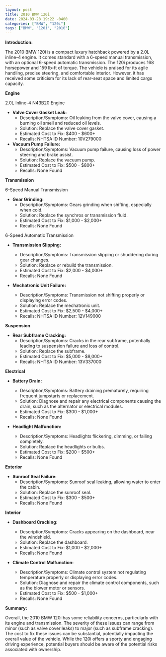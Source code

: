 ```yaml
---
layout: post
title: 2010 BMW 120i
date: 2024-03-28 19:22 -0400
categories: ["BMW", "120i"]
tags: ["BMW", "120i", "2010"]
---
```

**Introduction:**

The 2010 BMW 120i is a compact luxury hatchback powered by a 2.0L inline-4 engine. It comes standard with a 6-speed manual transmission, with an optional 6-speed automatic transmission. The 120i produces 168 horsepower and 159 lb-ft of torque. The vehicle is praised for its agile handling, precise steering, and comfortable interior. However, it has received some criticism for its lack of rear-seat space and limited cargo capacity.

**Engine**

2.0L Inline-4 N43B20 Engine

* **Valve Cover Gasket Leak:**
    * Description/Symptoms: Oil leaking from the valve cover, causing a burning oil smell and reduced oil levels.
    * Solution: Replace the valve cover gasket.
    * Estimated Cost to Fix: $400 - $600+
    * Recalls: NHTSA ID Number: 10V279000
* **Vacuum Pump Failure:**
    * Description/Symptoms: Vacuum pump failure, causing loss of power steering and brake assist.
    * Solution: Replace the vacuum pump.
    * Estimated Cost to Fix: $500 - $800+
    * Recalls: None Found

**Transmission**

6-Speed Manual Transmission

* **Gear Grinding:**
    * Description/Symptoms: Gears grinding when shifting, especially when cold.
    * Solution: Replace the synchros or transmission fluid.
    * Estimated Cost to Fix: $1,000 - $2,000+
    * Recalls: None Found

6-Speed Automatic Transmission

* **Transmission Slipping:**
    * Description/Symptoms: Transmission slipping or shuddering during gear changes.
    * Solution: Replace or rebuild the transmission.
    * Estimated Cost to Fix: $2,000 - $4,000+
    * Recalls: None Found

* **Mechatronic Unit Failure:**
    * Description/Symptoms: Transmission not shifting properly or displaying error codes.
    * Solution: Replace the mechatronic unit.
    * Estimated Cost to Fix: $2,500 - $4,000+
    * Recalls: NHTSA ID Number: 12V149000

**Suspension**

* **Rear Subframe Cracking:**
    * Description/Symptoms: Cracks in the rear subframe, potentially leading to suspension failure and loss of control.
    * Solution: Replace the subframe.
    * Estimated Cost to Fix: $5,000 - $8,000+
    * Recalls: NHTSA ID Number: 13V337000

**Electrical**

* **Battery Drain:**
    * Description/Symptoms: Battery draining prematurely, requiring frequent jumpstarts or replacement.
    * Solution: Diagnose and repair any electrical components causing the drain, such as the alternator or electrical modules.
    * Estimated Cost to Fix: $300 - $1,000+
    * Recalls: None Found

* **Headlight Malfunction:**
    * Description/Symptoms: Headlights flickering, dimming, or failing completely.
    * Solution: Replace the headlights or bulbs.
    * Estimated Cost to Fix: $200 - $500+
    * Recalls: None Found

**Exterior**

* **Sunroof Seal Failure:**
    * Description/Symptoms: Sunroof seal leaking, allowing water to enter the cabin.
    * Solution: Replace the sunroof seal.
    * Estimated Cost to Fix: $300 - $500+
    * Recalls: None Found

**Interior**

* **Dashboard Cracking:**
    * Description/Symptoms: Cracks appearing on the dashboard, near the windshield.
    * Solution: Replace the dashboard.
    * Estimated Cost to Fix: $1,000 - $2,000+
    * Recalls: None Found

* **Climate Control Malfunction:**
    * Description/Symptoms: Climate control system not regulating temperature properly or displaying error codes.
    * Solution: Diagnose and repair the climate control components, such as the blower motor or sensors.
    * Estimated Cost to Fix: $500 - $1,000+
    * Recalls: None Found

**Summary:**

Overall, the 2010 BMW 120i has some reliability concerns, particularly with its engine and transmission. The severity of these issues can range from minor (such as valve cover leaks) to major (such as subframe cracking). The cost to fix these issues can be substantial, potentially impacting the overall value of the vehicle. While the 120i offers a sporty and engaging driving experience, potential buyers should be aware of the potential risks associated with ownership.
